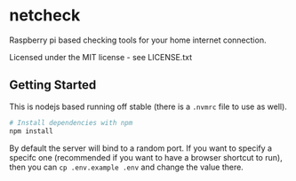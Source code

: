 # netcheck

Raspberry pi based checking tools for your home internet connection.

Licensed under the MIT license - see LICENSE.txt

## Getting Started

This is nodejs based running off stable (there is a `.nvmrc` file to use as well).

```bash
# Install dependencies with npm
npm install
```

By default the server will bind to a random port. If you want to specify a specifc one (recommended if you want to have a browser shortcut to run), then you can `cp .env.example .env` and change the value there.

